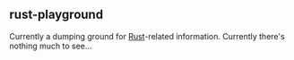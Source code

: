 ## rust-playground

Currently a dumping ground for [Rust](http://www.rust-lang.org/)-related
information. Currently there's nothing much to see…
